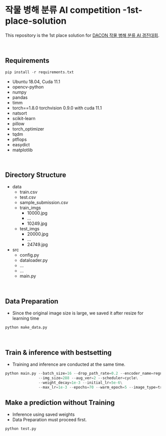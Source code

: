 # 작물 병해 분류 AI competition -1st-place-solution
This repository is the 1st place solution for [DACON 작물 병해 분류 AI 경진대회](https://dacon.io/competitions/official/235842/overview/description).


<br>

## Requirements
```python
pip install -r requirements.txt
```
- Ubuntu 18.04, Cuda 11.1
- opencv-python  
- numpy  
- pandas
- timm
- torch==1.8.0 torchvision 0.9.0 with cuda 11.1
- natsort
- scikit-learn
- pillow
- torch_optimizer
- tqdm
- ptflops
- easydict
- matplotlib

<br>

## Directory Structure
- data
    - train.csv
    - test.csv
    - sample_submission.csv
    - train_imgs
        - 10000.jpg
        - ...
        - 10249.jpg
    - test_imgs
        - 20000.jpg
        - ...
        - 24749.jpg
- src
    - config.py
    - dataloader.py
    - ...
    - ...
    - main.py

<br>

## Data Preparation
- Since the original image size is large, we saved it after resize for learning time
```python
python make_data.py
```

<br>

## Train & inference with bestsetting
- Training and inference are conducted at the same time.
```python
python main.py --batch_size=16 --drop_path_rate=0.2 --encoder_name=regnety_040\
			   --img_size=288 --aug_ver=2 --scheduler=cycle\
               --weight_decay=1e-3 --initial_lr=5e-6\
               --max_lr=1e-3 --epochs=70 --warm_epoch=5 --image_type=train_1024
```

## Make a prediction without Training
- Inference using saved weights
- Data Preparation must proceed first.
```python
python test.py
```


